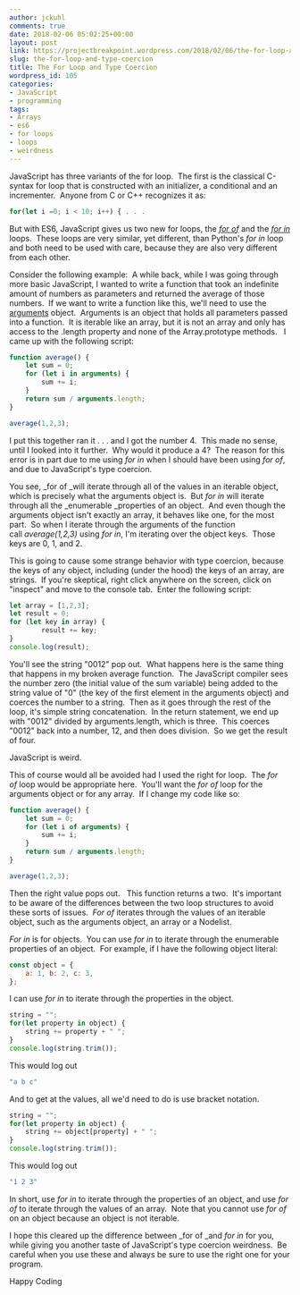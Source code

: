 ```yaml
---
author: jckuhl
comments: true
date: 2018-02-06 05:02:25+00:00
layout: post
link: https://projectbreakpoint.wordpress.com/2018/02/06/the-for-loop-and-type-coercion/
slug: the-for-loop-and-type-coercion
title: The For Loop and Type Coercion
wordpress_id: 105
categories:
- JavaScript
- programming
tags:
- Arrays
- es6
- for loops
- loops
- weirdness
---
```


JavaScript has three variants of the for loop.  The first is the classical C-syntax for loop that is constructed with an initializer, a conditional and an incrementer.  Anyone from C or C++ recognizes it as:

```javascript
for(let i =0; i < 10; i++) { . . .
```

But with ES6, JavaScript gives us two new for loops, the _[for of](https://developer.mozilla.org/en-US/docs/Web/JavaScript/Reference/Statements/for...of)_ and the _[for in](https://developer.mozilla.org/en-US/docs/Web/JavaScript/Reference/Statements/for...in)_ loops.  These loops are very similar, yet different, than Python's _for in_ loop and both need to be used with care, because they are also very different from each other.

Consider the following example:  A while back, while I was going through more basic JavaScript, I wanted to write a function that took an indefinite amount of numbers as parameters and returned the average of those numbers.  If we want to write a function like this, we'll need to use the [arguments](https://developer.mozilla.org/en-US/docs/Web/JavaScript/Reference/Functions/arguments) object.  Arguments is an object that holds all parameters passed into a function.  It is iterable like an array, but it is not an array and only has access to the .length property and none of the Array.prototype methods.   I came up with the following script:

```javascript   
function average() {
    let sum = 0;
    for (let i in arguments) {
        sum += i;
    }
    return sum / arguments.length;
}

average(1,2,3);
```

I put this together ran it . . . and I got the number 4.  This made no sense, until I looked into it further.  Why would it produce a 4?  The reason for this error is in part due to me using _for in_ when I should have been using _for of_, and due to JavaScript's type coercion.

You see, _for of _will iterate through all of the values in an iterable object, which is precisely what the arguments object is.  But _for in_ will iterate through all the _enumerable _properties of an object.  And even though the arguments object isn't exactly an array, it behaves like one, for the most part.  So when I iterate through the arguments of the function call _average(1,2,3)_ using _for in_, I'm iterating over the object keys.  Those keys are 0, 1, and 2.

This is going to cause some strange behavior with type coercion, because the keys of any object, including (under the hood) the keys of an array, are strings.  If you're skeptical, right click anywhere on the screen, click on "inspect" and move to the console tab.  Enter the following script:

```javascript
let array = [1,2,3];
let result = 0;
for (let key in array) {
        result += key;
}
console.log(result);
```

You'll see the string "0012" pop out.  What happens here is the same thing that happens in my broken average function.  The JavaScript compiler sees the number zero (the initial value of the sum variable) being added to the string value of "0" (the key of the first element in the arguments object) and coerces the number to a string.  Then as it goes through the rest of the loop, it's simple string concatenation.  In the return statement, we end up with "0012" divided by arguments.length, which is three.  This coerces "0012" back into a number, 12, and then does division.  So we get the result of four.

JavaScript is weird.

This of course would all be avoided had I used the right for loop.  The _for of_ loop would be appropriate here.  You'll want the _for of_ loop for the arguments object or for any array.  If I change my code like so:

```javascript   
function average() {
    let sum = 0;
    for (let i of arguments) {
        sum += i;
    }
    return sum / arguments.length;
}

average(1,2,3);
```

Then the right value pops out.   This function returns a two.  It's important to be aware of the differences between the two loop structures to avoid these sorts of issues.  _For of_ iterates through the values of an iterable object, such as the arguments object, an array or a Nodelist.

_For in_ is for objects.  You can use _for in_ to iterate through the enumerable properties of an object.  For example, if I have the following object literal:

```javascript    
const object = {
    a: 1, b: 2, c: 3,
};
```

I can use _for in_ to iterate through the properties in the object.

```javascript   
string = "";
for(let property in object) {
    string += property + " ";
}
console.log(string.trim());
```

This would log out

```javascript  
"a b c"
```

And to get at the values, all we'd need to do is use bracket notation.

```javascript    
string = "";
for(let property in object) {
    string += object[property] + " ";
}
console.log(string.trim());
```

This would log out

```javascript    
"1 2 3"
```

In short, use _for in_ to iterate through the properties of an object, and use _for of_ to iterate through the values of an array.  Note that you cannot use _for of_ on an object because an object is not iterable.

I hope this cleared up the difference between _for of _and _for in_ for you, while giving you another taste of JavaScript's type coercion weirdness.  Be careful when you use these and always be sure to use the right one for your program.

Happy Coding
